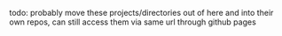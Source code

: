 todo: probably move these projects/directories out of here and into their own repos, can still access them via same url through github pages
